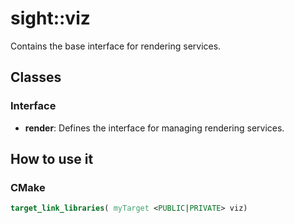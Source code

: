 # sight::viz

Contains the base interface for rendering services.

## Classes

### Interface

- **render**: Defines the interface for managing rendering services.

## How to use it

### CMake

```cmake
target_link_libraries( myTarget <PUBLIC|PRIVATE> viz)
```